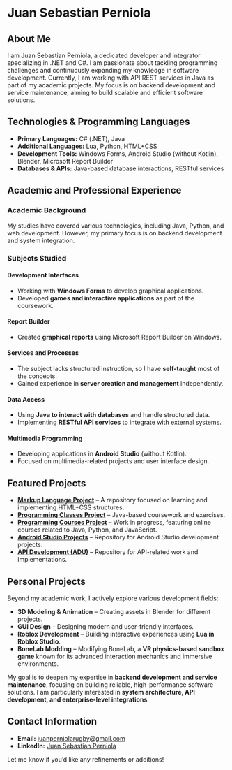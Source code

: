 # Juan Sebastian Perniola  

## About Me  
I am Juan Sebastian Perniola, a dedicated developer and integrator specializing in .NET and C#. I am passionate about tackling programming challenges and continuously expanding my knowledge in software development. Currently, I am working with API REST services in Java as part of my academic projects. My focus is on backend development and service maintenance, aiming to build scalable and efficient software solutions.  

## Technologies & Programming Languages  
- **Primary Languages:** C# (.NET), Java  
- **Additional Languages:** Lua, Python, HTML+CSS  
- **Development Tools:** Windows Forms, Android Studio (without Kotlin), Blender, Microsoft Report Builder  
- **Databases & APIs:** Java-based database interactions, RESTful services  

## Academic and Professional Experience  

### Academic Background  
My studies have covered various technologies, including Java, Python, and web development. However, my primary focus is on backend development and system integration.  

### **Subjects Studied**  

#### Development Interfaces  
- Working with **Windows Forms** to develop graphical applications.  
- Developed **games and interactive applications** as part of the coursework.  

#### Report Builder  
- Created **graphical reports** using Microsoft Report Builder on Windows.  

#### Services and Processes  
- The subject lacks structured instruction, so I have **self-taught** most of the concepts.  
- Gained experience in **server creation and management** independently.  

#### Data Access  
- Using **Java to interact with databases** and handle structured data.  
- Implementing **RESTful API services** to integrate with external systems.  

#### Multimedia Programming  
- Developing applications in **Android Studio** (without Kotlin).  
- Focused on multimedia-related projects and user interface design.  

## Featured Projects  

- **[Markup Language Project](https://github.com/JuanSebastianPerniola/LDM)** – A repository focused on learning and implementing HTML+CSS structures.  
- **[Programming Classes Project](https://github.com/JuanSebastianPerniola/programacion)** – Java-based coursework and exercises.  
- **[Programming Courses Project]()** – Work in progress, featuring online courses related to Java, Python, and JavaScript.  
- **[Android Studio Projects](https://github.com/JuanSebastianPerniola/AndroidStudio)** – Repository for Android Studio development projects.  
- **[API Development (ADU)](https://github.com/JuanSebastianPerniola/API-)** – Repository for API-related work and implementations.  

## Personal Projects  

Beyond my academic work, I actively explore various development fields:  

- **3D Modeling & Animation** – Creating assets in Blender for different projects.  
- **GUI Design** – Designing modern and user-friendly interfaces.  
- **Roblox Development** – Building interactive experiences using **Lua in Roblox Studio**.  
- **BoneLab Modding** – Modifying BoneLab, a **VR physics-based sandbox game** known for its advanced interaction mechanics and immersive environments.  


My goal is to deepen my expertise in **backend development and service maintenance**, focusing on building reliable, high-performance software solutions. I am particularly interested in **system architecture, API development, and enterprise-level integrations**.  

## Contact Information  

- **Email:** juanperniolarugby@gmail.com  
- **LinkedIn:** [Juan Sebastian Perniola](https://www.linkedin.com/in/juan-sebastian-perniola-55619a156/)  

Let me know if you’d like any refinements or additions!
